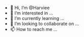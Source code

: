- 👋 Hi, I’m @Harviee
- 👀 I’m interested in ...
- 🌱 I’m currently learning ...
- 💞️ I’m looking to collaborate on ...
- 📫 How to reach me ...

<!---
Harviee/Harviee is a ✨ special ✨ repository because its `README.md` (this file) appears on your GitHub profile.
You can click the Preview link to take a look at your changes.
--->

